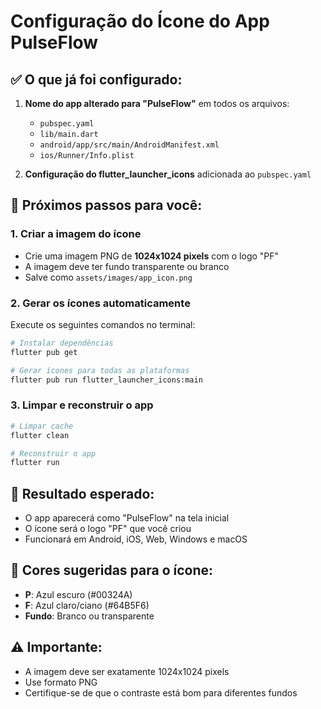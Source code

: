 # Configuração do Ícone do App PulseFlow

## ✅ O que já foi configurado:

1. **Nome do app alterado para "PulseFlow"** em todos os arquivos:
   - `pubspec.yaml`
   - `lib/main.dart`
   - `android/app/src/main/AndroidManifest.xml`
   - `ios/Runner/Info.plist`

2. **Configuração do flutter_launcher_icons** adicionada ao `pubspec.yaml`

## 🔧 Próximos passos para você:

### 1. Criar a imagem do ícone
- Crie uma imagem PNG de **1024x1024 pixels** com o logo "PF"
- A imagem deve ter fundo transparente ou branco
- Salve como `assets/images/app_icon.png`

### 2. Gerar os ícones automaticamente
Execute os seguintes comandos no terminal:

```bash
# Instalar dependências
flutter pub get

# Gerar ícones para todas as plataformas
flutter pub run flutter_launcher_icons:main
```

### 3. Limpar e reconstruir o app
```bash
# Limpar cache
flutter clean

# Reconstruir o app
flutter run
```

## 📱 Resultado esperado:
- O app aparecerá como "PulseFlow" na tela inicial
- O ícone será o logo "PF" que você criou
- Funcionará em Android, iOS, Web, Windows e macOS

## 🎨 Cores sugeridas para o ícone:
- **P**: Azul escuro (#00324A)
- **F**: Azul claro/ciano (#64B5F6)
- **Fundo**: Branco ou transparente

## ⚠️ Importante:
- A imagem deve ser exatamente 1024x1024 pixels
- Use formato PNG
- Certifique-se de que o contraste está bom para diferentes fundos

